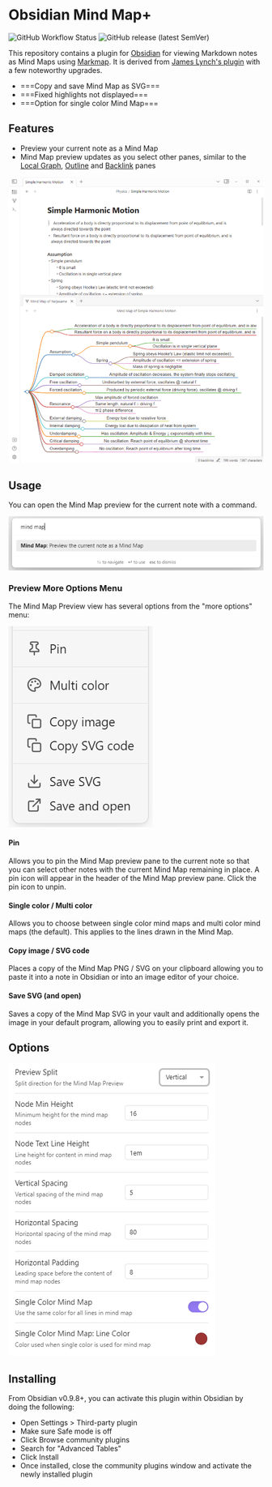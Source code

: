 # Obsidian Mind Map+

![GitHub Workflow Status](hhttps://img.shields.io/github/license/jing-yen/obsidian-mind-map?style=for-the-badge) ![GitHub release (latest SemVer)](https://img.shields.io/github/v/release/jing-yen/obsidian-mind-map?sort=semver&style=for-the-badge)


This repository contains a plugin for [Obsidian](https://obsidian.md/) for viewing Markdown notes as Mind Maps using [Markmap](https://markmap.js.org/). It is derived from [James Lynch's plugin](https://github.com/lynchjames/obsidian-mind-map) with a few noteworthy upgrades.

- ===Copy and save Mind Map as SVG===
- ===Fixed highlights not displayed===
- ===Option for single color Mind Map===
    
## Features

- Preview your current note as a Mind Map
- Mind Map preview updates as you select other panes, similar to the [Local Graph](https://forum.obsidian.md/t/how-to-open-a-local-graph-view-pane-on-the-right-sidebar/7190), [Outline](https://publish.obsidian.md/help/Plugins/Outline) and [Backlink](https://publish.obsidian.md/help/Plugins/Backlinks) panes

![Mind Map Demo Image](https://raw.githubusercontent.com/jing-yen/obsidian-mind-map/main/images/mind-map-demo.png)

## Usage

You can open the Mind Map preview for the current note with a command.

![Mind Map Preview Command](https://raw.githubusercontent.com/jing-yen/obsidian-mind-map/main/images/mind-map-preview-command.png)


### Preview More Options Menu

The Mind Map Preview view has several options from the "more options" menu:

![Mind Map Preview More Options](https://raw.githubusercontent.com/jing-yen/obsidian-mind-map/main/images/mind-map-view-more-options.png)

#### Pin

Allows you to pin the Mind Map preview pane to the current note so that you can select other notes with the current Mind Map remaining in place. A pin icon will appear in the header of the Mind Map preview pane. Click the pin icon to unpin.

#### Single color / Multi color

Allows you to choose between single color mind maps and multi color mind maps (the default). This applies to the lines drawn in the Mind Map.

#### Copy image / SVG code

Places a copy of the Mind Map PNG / SVG on your clipboard allowing you to paste it into a note in Obsidian or into an image editor of your choice.

#### Save SVG (and open)

Saves a copy of the Mind Map SVG in your vault and additionally opens the image in your default program, allowing you to easily print and export it.

## Options

![Mind Map Plugin Options](https://raw.githubusercontent.com/jing-yen/obsidian-mind-map/main/images/mind-map-plugin-options.png)

## Installing

From Obsidian v0.9.8+, you can activate this plugin within Obsidian by doing the following:

- Open Settings > Third-party plugin
- Make sure Safe mode is off
- Click Browse community plugins
- Search for "Advanced Tables"
- Click Install
- Once installed, close the community plugins window and activate the newly installed plugin
